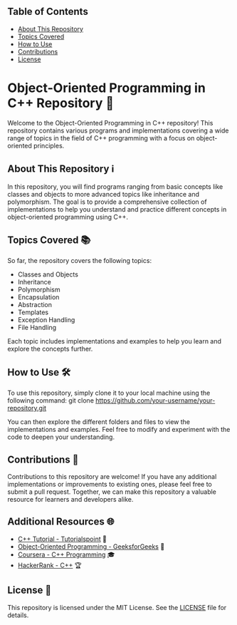 ## Table of Contents

- [About This Repository](#about-this-repository)
- [Topics Covered](#topics-covered)
- [How to Use](#how-to-use)
- [Contributions](#contributions)
- [License](#license)

# Object-Oriented Programming in C++ Repository 🚀

Welcome to the Object-Oriented Programming in C++ repository! This repository contains various programs and implementations covering a wide range of topics in the field of C++ programming with a focus on object-oriented principles.

## About This Repository ℹ️

In this repository, you will find programs ranging from basic concepts like classes and objects to more advanced topics like inheritance and polymorphism. The goal is to provide a comprehensive collection of implementations to help you understand and practice different concepts in object-oriented programming using C++.

## Topics Covered 📚

So far, the repository covers the following topics:

- Classes and Objects
- Inheritance
- Polymorphism
- Encapsulation
- Abstraction
- Templates
- Exception Handling
- File Handling

Each topic includes implementations and examples to help you learn and explore the concepts further.

## How to Use 🛠️

To use this repository, simply clone it to your local machine using the following command:
git clone https://github.com/your-username/your-repository.git


You can then explore the different folders and files to view the implementations and examples. Feel free to modify and experiment with the code to deepen your understanding.

## Contributions 🤝

Contributions to this repository are welcome! If you have any additional implementations or improvements to existing ones, please feel free to submit a pull request. Together, we can make this repository a valuable resource for learners and developers alike.

## Additional Resources 🌐

- [C++ Tutorial - Tutorialspoint](https://www.tutorialspoint.com/cplusplus/index.htm) 📖
- [Object-Oriented Programming - GeeksforGeeks](https://www.geeksforgeeks.org/object-oriented-programming-oops-concept-in-cpp/) 📖
- [Coursera - C++ Programming](https://www.coursera.org/courses?query=c%2B%2B%20programming) 🎓
- [HackerRank - C++](https://www.hackerrank.com/domains/cpp) 🏆

## License 📝

This repository is licensed under the MIT License. See the [LICENSE](LICENSE) file for details.
